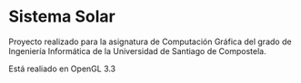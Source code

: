 
# Sistema Solar

Proyecto realizado para la asignatura de Computación Gráfica del grado de Ingeniería Informática de la Universidad de Santiago de Compostela.

Está realiado en OpenGL 3.3

